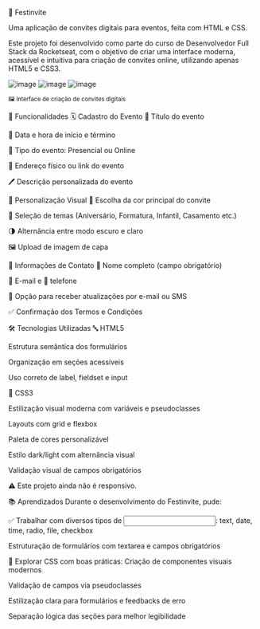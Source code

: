 🎉 Festinvite

Uma aplicação de convites digitais para eventos, feita com HTML e CSS.

Este projeto foi desenvolvido como parte do curso de Desenvolvedor Full Stack da Rocketseat, com o objetivo de criar uma interface moderna, acessível e intuitiva para criação de convites online, utilizando apenas HTML5 e CSS3.

![image](https://github.com/user-attachments/assets/1f3bcfda-885e-469c-b8bb-fc0ad55d93f8)
![image](https://github.com/user-attachments/assets/ebcea070-8334-487f-ac72-bb8480b8d3f4)
![image](https://github.com/user-attachments/assets/a264ee07-28af-45a2-9112-440d92aecda5)



<sub>🖼️ Interface de criação de convites digitais</sub>

🚀 Funcionalidades
🗓️ Cadastro do Evento
📝 Título do evento

📅 Data e hora de início e término

🧭 Tipo do evento: Presencial ou Online

📍 Endereço físico ou link do evento

🖊️ Descrição personalizada do evento

🎨 Personalização Visual
🎨 Escolha da cor principal do convite

💌 Seleção de temas (Aniversário, Formatura, Infantil, Casamento etc.)

🌗 Alternância entre modo escuro e claro

🖼️ Upload de imagem de capa

📇 Informações de Contato
🙋 Nome completo (campo obrigatório)

📧 E-mail e 📱 telefone

🔔 Opção para receber atualizações por e-mail ou SMS

✅ Confirmação dos Termos e Condições

🛠️ Tecnologias Utilizadas
🔤 HTML5

Estrutura semântica dos formulários

Organização em seções acessíveis

Uso correto de label, fieldset e input

🎨 CSS3

Estilização visual moderna com variáveis e pseudoclasses

Layouts com grid e flexbox

Paleta de cores personalizável

Estilo dark/light com alternância visual

Validação visual de campos obrigatórios

⚠️ Este projeto ainda não é responsivo.

📚 Aprendizados
Durante o desenvolvimento do Festinvite, pude:

✅ Trabalhar com diversos tipos de <input>:
text, date, time, radio, file, checkbox

Estruturação de formulários com textarea e campos obrigatórios

🎨 Explorar CSS com boas práticas:
Criação de componentes visuais modernos

Validação de campos via pseudoclasses

Estilização clara para formulários e feedbacks de erro

Separação lógica das seções para melhor legibilidade
